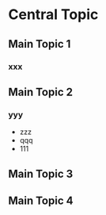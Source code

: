 # Central Topic
## Main Topic 1
### xxx
## Main Topic 2
### yyy
+ zzz
+ qqq
+ 111
## Main Topic 3
## Main Topic 4
